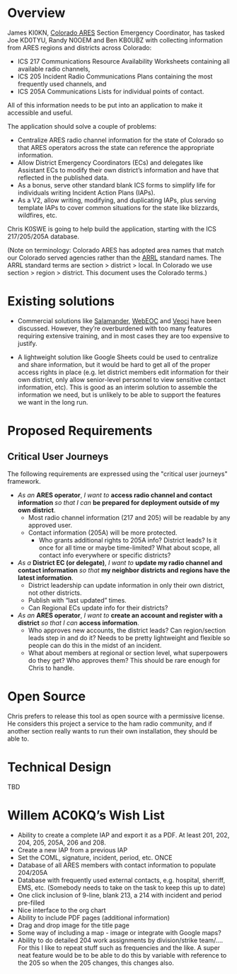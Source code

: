 # Overview

James KI0KN, [Colorado ARES](https://coloradoares.org/) Section Emergency
Coordinator, has tasked Joe KD0TYU, Randy N0OEM and Ben KB0UBZ with collecting
information from ARES regions and districts across Colorado:

- ICS 217 Communications Resource Availability Worksheets containing all
  available radio channels,
- ICS 205 Incident Radio Communications Plans containing the most frequently
  used channels, and
- ICS 205A Communications Lists for individual points of contact.

All of this information needs to be put into an application to make it
accessible and useful.

The application should solve a couple of problems:

- Centralize ARES radio channel information for the state of Colorado so that
  ARES operators across the state can reference the appropriate information.
- Allow District Emergency Coordinators (ECs) and delegates like Assistant ECs
  to modify their own district’s information and have that reflected in the
  published data.
- As a bonus, serve other standard blank ICS forms to simplify life for
  individuals writing Incident Action Plans (IAPs).
- As a V2, allow writing, modifying, and duplicating IAPs, plus serving template
  IAPs to cover common situations for the state like blizzards, wildfires, etc.

Chris K0SWE is going to help build the application, starting with the ICS
217/205/205A database.

(Note on terminology: Colorado ARES has adopted area names that match our
Colorado served agencies rather than the [ARRL](http://www.arrl.org/ares)
standard names. The ARRL standard terms are section > district > local. In
Colorado we use section > region > district. This document uses the Colorado
terms.)

# Existing solutions

- Commercial solutions like [Salamander](https://www.salamanderlive.com/),
  [WebEOC](https://www.juvare.com/webeoc/) and [Veoci](https://veoci.com/) have
  been discussed. However, they’re overburdened with too many features requiring
  extensive training, and in most cases they are too expensive to justify.

- A lightweight solution like Google Sheets could be used to centralize and
  share information, but it would be hard to get all of the proper access rights
  in place (e.g. let district members edit information for their own district,
  only allow senior-level personnel to view sensitive contact information, etc).
  This is good as an interim solution to assemble the information we need, but
  is unlikely to be able to support the features we want in the long run.

# Proposed Requirements

## Critical User Journeys

The following requirements are expressed using the "critical user journeys"
framework.

- _As an_ **ARES operator**, _I want to_ **access radio channel and contact
  information** _so that I can_ **be prepared for deployment outside of my own
  district**.
  - Most radio channel information (217 and 205) will be readable by any
    approved user.
  - Contact information (205A) will be more protected.
    - Who grants additional rights to 205A info? District leads? Is it once for
      all time or maybe time-limited? What about scope, all contact info
      everywhere or specific districts?
- _As a_ **District EC (or delegate)**, _I want to_ **update my radio channel
  and contact information** _so that_ **my neighbor districts and regions have
  the latest information**.
  - District leadership can update information in only their own district, not
    other districts.
  - Publish with “last updated” times.
  - Can Regional ECs update info for their districts?
- _As an_ **ARES operator**, _I want to_ **create an account and register with a
  district** _so that I can_ **access information**.
  - Who approves new accounts, the district leads? Can region/section leads step
    in and do it? Needs to be pretty lightweight and flexible so people can do
    this in the midst of an incident.
  - What about members at regional or section level, what superpowers do they
    get? Who approves them? This should be rare enough for Chris to handle.

# Open Source

Chris prefers to release this tool as open source with a permissive license. He
considers this project a service to the ham radio community, and if another
section really wants to run their own installation, they should be able to.

# Technical Design

TBD

# Willem AC0KQ’s Wish List

- Ability to create a complete IAP and export it as a PDF. At least 201, 202,
  204, 205, 205A, 206 and 208.
- Create a new IAP from a previous IAP
- Set the COML, signature, incident, period, etc. ONCE
- Database of all ARES members with contact information to populate 204/205A
- Database with frequently used external contacts, e.g. hospital, sherriff, EMS,
  etc. (Somebody needs to take on the task to keep this up to date)
- One click inclusion of 9-line, blank 213, a 214 with incident and period
  pre-filled
- Nice interface to the org chart
- Ability to include PDF pages (additional information)
- Drag and drop image for the title page
- Some way of including a map - image or integrate with Google maps?
- Ability to do detailed 204 work assignments by division/strike team/…. For
  this I like to repeat stuff such as frequencies and the like. A super neat
  feature would be to be able to do this by variable with reference to the 205
  so when the 205 changes, this changes also.
